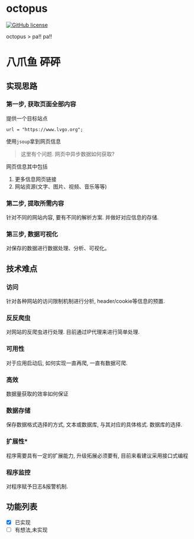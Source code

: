 # octopus

[![GitHub license](https://img.shields.io/github/license/lvgocc/octopus)](https://github.com/lvgocc/octopus/blob/master/LICENSE)

octopus > pa!! pa!!


# 八爪鱼 砰砰


## 实现思路

### 第一步, 获取页面全部内容

提供一个目标站点
```
url = "https://www.lvgo.org";
```

使用``jsoup``拿到网页信息

> 这里有个问题. 网页中异步数据如何获取?

网页信息其中包括

1. 更多信息网页链接
2. 网站资源(文字、图片、视频、音乐等等)

### 第二步, 提取所需内容

针对不同的网站内容, 要有不同的解析方案. 并做好对应信息的存储.

### 第三步, 数据可视化

对保存的数据进行数据处理、分析、可视化。

## 技术难点

### 访问

针对各种网站的访问限制机制进行分析, header/cookie等信息的预置.

### 反反爬虫

对网站的反爬虫进行处理. 目前通过IP代理来进行简单处理.

### 可用性

对于应用启动后, 如何实现一直再爬, 一直有数据可爬.

### 高效

数据量获取的效率如何保证

### 数据存储

保存数据格式选择的方式, 文本或数据库, 与其对应的具体格式. 数据库的选择.

### 扩展性*

程序需要具有一定的扩展能力, 升级拓展必须要有, 目前来看建议采用接口式编程

### 程序监控

对程序赋予日志&报警机制.

## 功能列表

- [X] 已实现
- [ ] 有想法,未实现